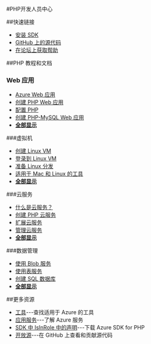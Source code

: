 <properties 
pageTitle="Azure 开发人员中心：PHP" 
description="" 
services="PHP" 
documentationCenter="Develop" 
authors="" 
manager="Tiffena" 
editor="Eric Chen" />
<tags ms.service="PHP"
    ms.date=""
    wacn.date="04/07/2016"
    />

#PHP开发人员中心

##快速链接

- [安装 SDK](/zh-cn/documentation/articles/php-download-sdk/)
- [GitHub 上的源代码](https://github.com/WindowsAzure/azure-sdk-for-php)
- [在论坛上获取帮助](/zh-cn/support/forums)

##PHP 教程和文档

### Web 应用

- [Azure Web 应用](/zh-cn/documentation/articles/fundamentals-application-models/#WebSites)
- [创建 PHP Web 应用](/zh-cn/documentation/articles/web-sites-php-create-web-sites/)
- [配置 PHP](/zh-cn/documentation/articles/web-sites-php-configure/)
- [创建 PHP-MySQL Web 应用](/zh-cn/documentation/articles/web-sites-php-mysql-deploy-use-git/)
- **[全部显示](/develop/php/websites)**

###虚拟机

- [创建 Linux VM](/zh-cn/documentation/articles/virtual-machines-linux-quick-create-portal/)
- [登录到 Linux VM](/zh-cn/documentation/articles/virtual-machines-linux-classic-log-on/)
- [准备 Linux 分发](/zh-cn/documentation/articles/virtual-machines-linux-classic-create-upload-vhd/)
- [适用于 Mac 和 Linux 的工具](/zh-cn/documentation/articles/xplat-cli-install/)
- **[全部显示](/develop/php/virtual-machines)**

###云服务

- [什么是云服务？](/zh-cn/documentation/articles/fundamentals-application-models/#CloudServices)
- [创建 PHP 云服务](/zh-cn/documentation/articles/cloud-services-php-create-web-role/)
- [扩展云服务](/zh-cn/documentation/articles/cloud-services-how-to-scale/)
- [管理云服务](/zh-cn/documentation/articles/cloud-services-how-to-manage/)
- **[全部显示](/develop/php/cloud-services)**

###数据管理

<!--- [创建 MySQL 数据库](/zh-cn/documentation/articles/store-php-create-mysql-database/)
- [创建 MongoDB 数据库](/zh-cn/documentation/articles/store-mongolab-php-create-mongodb/)-->
- [使用 Blob 服务](/zh-cn/documentation/articles/storage-php-how-to-use-blobs/)
- [使用表服务](/zh-cn/documentation/articles/storage-php-how-to-use-table-storage/)
- [创建 SQL 数据库](/zh-cn/documentation/articles/sql-database-php-how-to-use/)
- **[全部显示](/develop/php/data-management)**

##更多资源

- [工具](/develop/php/tools)---查找适用于 Azure 的工具
- [应用服务](/develop/php/app-services)---了解 Azure 服务
- [SDK 中 IsInRole 中的声明](/documentation/articles/php-download-sdk/)---下载 Azure SDK for PHP
- [开放源](http://github.com/windowsazure/azure-sdk-for-php)---在 GitHub 上查看和贡献源代码



